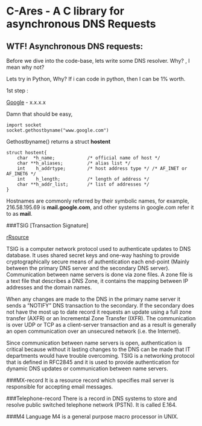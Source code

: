 # C-Ares - A C library for asynchronous DNS Requests

## WTF! Asynchronous DNS requests:

Before we dive into the code-base, lets write some DNS resolver. Why? , I mean why not? 

Lets try in Python, Why? If i can code in python, then I can be 1% worth.

1st step : 

[Google](www.google.com) - x.x.x.x 

Damn that should be easy, 

	import socket
	socket.gethostbyname("www.google.com")
	
Gethostbyname() returns a struct **hostent**
	
	struct hostent{
		char  *h_name;            /* official name of host */
		char **h_aliases;         /* alias list */
		int    h_addrtype;        /* host address type */ /* AF_INET or AF_INET6 */
		int    h_length;          /* length of address */
		char **h_addr_list;       /* list of addresses */
	}
	
Hostnames are commonly referred by their symbolic names, for example, 216.58.195.69 is **mail.google.com**, and other systems in google.com refer it to as **mail**. 

###TSIG [Transaction Signature]

[rRsource](https://cira.ca/sites/default/files/usingtsig-for-zone-files-web.pdf)

TSIG is a computer network protocol used to authenticate updates to DNS database. It uses shared secret 
keys and one-way hashing to provide cryptographically secure means of authentication each end-point (Mainly
between the primary DNS server and the secondary DNS server). Communication between name servers is done
via zone files. A zone file is a text file that describes a DNS Zone, it contains the mapping between IP 
addresses and the domain names.

When any changes are made to the DNS in the primary name server it sends a “NOTIFY” DNS transaction
to the secondary. If the secondary does not have the most up to date record it requests an update using
a full zone transfer (AXFR) or an Incremental Zone Transfer (IXFR). The communication is over UDP or
TCP as a client-server transaction and as a result is generally an open communication over an unsecured
network (i.e. the Internet).

Since communication between name servers is open, authentication is critical because without it
lasting changes to the DNS can be made that IT departments would have trouble overcoming. TSIG is a
networking protocol that is defined in RFC2845 and it is used to provide authentication for dynamic DNS
updates or communication between name servers. 

###MX-record
It is a resource record which specifies mail server is responsible for accepting email messages. 

###Telephone-record 
There is a record in DNS systems to store and resolve public switched telephone network (PSTN). It is called 
E.164.

###M4 Language
M4 is a general purpose macro processor in UNIX. 
